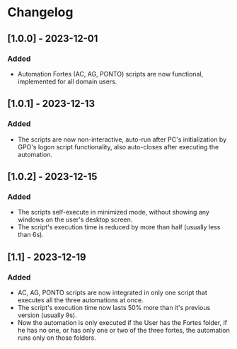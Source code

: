 # Changelog

## [1.0.0] - 2023-12-01
### Added
- Automation Fortes (AC, AG, PONTO) scripts are now functional, implemented for all domain users.

## [1.0.1] - 2023-12-13
### Added
- The scripts are now non-interactive, auto-run after PC's initialization by GPO's logon script functionality, also auto-closes after executing the automation.

## [1.0.2] - 2023-12-15
### Added
- The scripts self-execute in minimized mode, without showing any windows on the user's desktop screen.
- The script's execution time is reduced by more than half (usually less than 6s).

## [1.1] - 2023-12-19
### Added
- AC, AG, PONTO scripts are now integrated in only one script that executes all the three automations at once.
- The script's execution time now lasts 50% more than it's previous version (usually 9s).
- Now the automation is only executed if the User has the Fortes folder, if he has no one, or has only one or two of the three fortes, the automation runs only on those folders.  

